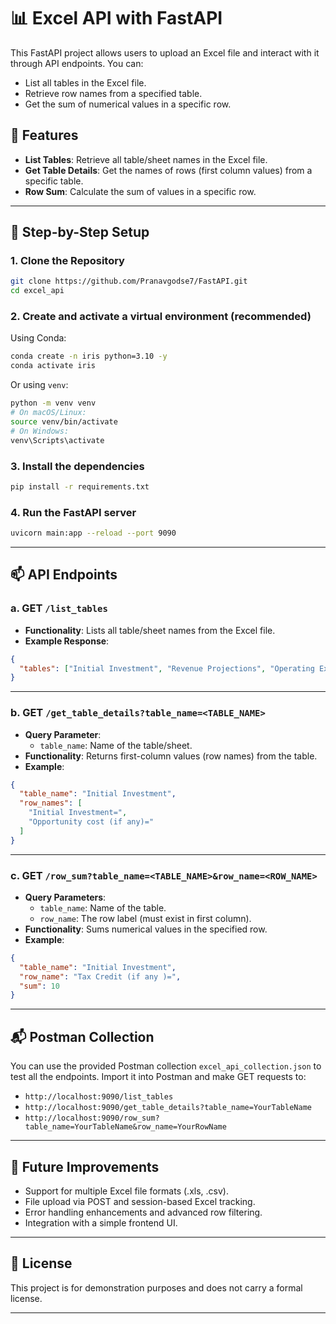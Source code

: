 
# 📊 Excel API with FastAPI

This FastAPI project allows users to upload an Excel file and interact with it through API endpoints. You can:

- List all tables in the Excel file.
- Retrieve row names from a specified table.
- Get the sum of numerical values in a specific row.

## 🚀 Features

- **List Tables**: Retrieve all table/sheet names in the Excel file.
- **Get Table Details**: Get the names of rows (first column values) from a specific table.
- **Row Sum**: Calculate the sum of values in a specific row.

---

## 🔁 Step-by-Step Setup

### 1. Clone the Repository

```bash
git clone https://github.com/Pranavgodse7/FastAPI.git
cd excel_api
```

### 2. Create and activate a virtual environment (recommended)

Using Conda:

```bash
conda create -n iris python=3.10 -y
conda activate iris
```

Or using `venv`:

```bash
python -m venv venv
# On macOS/Linux:
source venv/bin/activate
# On Windows:
venv\Scripts\activate
```

### 3. Install the dependencies

```bash
pip install -r requirements.txt
```

### 4. Run the FastAPI server

```bash
uvicorn main:app --reload --port 9090
```

---

## 📫 API Endpoints

### a. GET `/list_tables`

- **Functionality**: Lists all table/sheet names from the Excel file.
- **Example Response**:

```json
{
  "tables": ["Initial Investment", "Revenue Projections", "Operating Expenses"]
}
```

---

### b. GET `/get_table_details?table_name=<TABLE_NAME>`

- **Query Parameter**:
  - `table_name`: Name of the table/sheet.
- **Functionality**: Returns first-column values (row names) from the table.
- **Example**:

```json
{
  "table_name": "Initial Investment",
  "row_names": [
    "Initial Investment=",
    "Opportunity cost (if any)="
  ]
}
```

---

### c. GET `/row_sum?table_name=<TABLE_NAME>&row_name=<ROW_NAME>`

- **Query Parameters**:
  - `table_name`: Name of the table.
  - `row_name`: The row label (must exist in first column).
- **Functionality**: Sums numerical values in the specified row.
- **Example**:

```json
{
  "table_name": "Initial Investment",
  "row_name": "Tax Credit (if any )=",
  "sum": 10
}
```

---

## 📬 Postman Collection

You can use the provided Postman collection `excel_api_collection.json` to test all the endpoints. Import it into Postman and make GET requests to:

- `http://localhost:9090/list_tables`
- `http://localhost:9090/get_table_details?table_name=YourTableName`
- `http://localhost:9090/row_sum?table_name=YourTableName&row_name=YourRowName`

---

## 🧠 Future Improvements

- Support for multiple Excel file formats (.xls, .csv).
- File upload via POST and session-based Excel tracking.
- Error handling enhancements and advanced row filtering.
- Integration with a simple frontend UI.

---

## 📄 License

This project is for demonstration purposes and does not carry a formal license.

---
